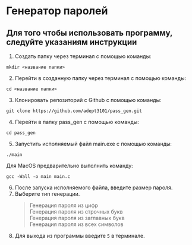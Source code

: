 # Генератор паролей
## Для того чтобы использовать программу, следуйте указаниям инструкции ##
1. Создать папку через терминал с помощью команды:
```
mkdir <название папки>
```
2. Перейти в созданную папку через терминал с помощью команды:

```
cd <название папки>
```
3. Клонировать репозиторий с Github с помощью команды:
``` 
git clone https://github.com/adept3101/pass_gen.git 
```
4. Перейти в папку pass_gen с помощью команды: 
``` 
cd pass_gen 
```
5. Запустить исполняемый файл main.exe с помощью команды:
```
./main
```
Для MacOS предварительно выполнить команду:
```
gcc -Wall -o main main.c
```
6. После запуска исполняемого файла, введите размер пароля.
8. Выберите тип генерации.
    > Генерация пароля из цифр \
Генерация пароля из строчных букв \
Генерация пароля из заглавных букв \
Генерация пароля из всех символов
9. Для выхода из программы введите ```5``` в терминале.